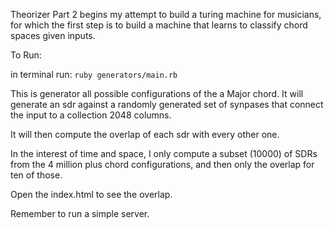 Theorizer Part 2 begins my attempt to build a turing machine for musicians, for which the first step is to build a machine that learns to classify chord spaces given inputs. 

To Run:

in terminal run: ``` ruby generators/main.rb ```

This is generator all possible configurations of the a Major chord.
It will generate an sdr against a randomly generated set of synpases that connect the input to a collection 2048 columns.

It will then compute the overlap of each sdr with every other one. 

In the interest of time and space, I only compute a subset (10000) of SDRs from the 4 million plus chord configurations, and then only the overlap for ten of those. 

Open the index.html to see the overlap.

Remember to run a simple server.